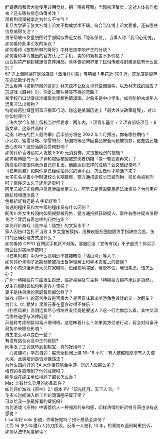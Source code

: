 胖哥俩肉蟹煲大量使用过期食材，把「隔夜死蟹」当现杀活蟹卖，这对人体有何危害？还有哪些信息值得关注？  
鸡看到鸡蛋被拿走为什么不生气？  
复旦大学表示张文宏博士论文不构成学术不端，符合当年博士论文要求，还有哪些信息值得关注？  
男子帮被卡女童脱困时手部疑似靠近女孩「隐私部位」，当事人称「我问心无愧」，如何看待此事引发的争议？  
如何看待《披荆斩棘的哥哥》中林志炫李响产生的分歧？  
如何看待华为推出的官方认证二手机，卖的和新机差不多价格？  
山西拟禁产销封建迷信丧葬用品，具体该如何界定？民俗传统与封建迷信有什么区别？  
67 岁上海阿姨在足浴店做「激活荷尔蒙」等项目 1 年花近 300 万，这家店是否存在违法欺诈行为？  
怎么看待《披荆斩棘的哥哥》林志炫不让赵文卓开空调事件，以及林志炫的回应？  
玩游戏《原神》时，你走过哪些哭笑不得的弯路？  
某学校门口动漫店涉嫌贩卖淫秽色情漫画，对象多是中小学生，如何防护未成年人远离非法出版物？  
特朗普再批拜登阿富汗撤军行动，称这是美国历史上「最大外交政策耻辱」，对此你如何评价？  
上海大学今年博士留校当讲师要求：两年内，1 项青年基金 + 2 项省部级项目 + 8 篇文章，这条件高吗？  
动画《进击的巨人最终季》后半部分将在 2022 年 1 月播出，你有哪些期待？  
小龙坎、蜜雪冰城、奈雪的茶、杨国福等品牌因食品安全问题被罚款，这些店还能放心去吗？这些品牌会受何影响？  
如何评价香港给每人发放 5000 元消费券，来提振经济的措施？  
如何看待厦门一女子穿和服做核酸被志愿者劝阻「换一套衣服再来」？  
跳高名将张国伟表示自己将复出，他能达到怎样的成绩？会突破纪录吗？  
《扫黑风暴》如果你是已经偷拍孙兴的徐小山，怎么做你才能活下来？  
女子实名举报小学时遭校长长期猥亵，警方通报该校长已被刑拘，校长会被判刑吗？案件这么久了还能追责吗？  
阿里云被证实将用户信息泄露给第三方，阿里云是否需要承担法律责任？为何用户隐私频频遭泄露？  
包臀裙好看还是 A 字裙好看？  
普通的程序员和大神级的程序员有什么区别？  
网传川外女生校园内如厕视频被兜售，警方通报抓获嫌疑人，事件有哪些疑点值得关注？背后有着怎样的利益链条？  
如何评价游戏《黑神话：悟空》的文案水平？  
家人因伤口包扎不当致 3 岁女童被截指，用橡皮筋捆圈加固致手指缺血变黑，伤口的正确处理方式是什么？  
如何看待 OPPO 官网买手机货不对版，客服回复「宣传有误」不予退货？你买手机会比对实际参数吗？  
《扫黑风暴》中为什么高明远不直接暗杀「骆山河」等人？  
如何评价未明子近期频繁被指出哲学理解上和学术态度上的错误？  
两个小孩说话声音大总在家喊叫，已经影响邻居，但管不住，我很焦虑，该怎么办？  
广州一特斯拉在车库发生自燃，临近被殃及车主称「特斯拉方拒不承认是自燃」，发生自燃时该如何判定各方责任？  
妻子是扶弟魔的家庭最后都怎样了？  
游戏《原神》的宵宫争议是否很大？是否意味着米哈游角色设计的又一次翻车？  
为什么《红楼梦》里贾元春在皇宫过得不快乐？  
《扫黑风暴》高明远费尽心机培养麦佳竟是要送人？这一行为你怎么看，其中又暗含哪些道德与法律问题？  
拜登称考虑制裁阿富汗塔利班，这意味着什么？如果美方付诸行动，将会对阿富汗局势带来哪些影响？  
男生怎么可以变白一些？  
有没有适合女高中生的穿搭?  
同事发了工资就转到朝朝宝，真的好用吗？  
「心灵课程」学员自述：每天全封闭上课 16~18 小时；有人被催眠崩溃有人失控大哭。此类培训是否涉嫌违法？  
为什么国内好的 3A 大作相较氪金手游，玩的人没那么多？  
梅西的身高限制了他的成就吗？  
刚毕业在施工单位得罪了部长怎么办？  
Mac 上有什么实用的必备软件？  
如何评价游戏《原神》2.1 版本 PV「韶光抚月，天下人间」？  
花多长时间融入新工作的同事圈子算正常？  
可以给我一张最好看的壁纸吗?  
为何游戏《原神》中香菱给人一种强烈的亲和感，同样热情的班尼特可莉也没有这感觉？  
Lisa 即将 solo 出道，你看好她吗？预计成绩会如何？  
江西 16 岁少年遭八人持刀围殴，反杀一人被判 10 年，检察院以量刑畸重抗诉，如何从法律角度解读？  
